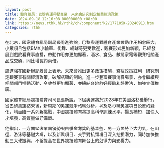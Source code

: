 ```yaml
---
layout: post
title: 體育總局：巴黎奧運帶動產業　未來會研究制定相關經濟政策
date: 2024-09-18 12:16:08.000000000 +08:00
link: https://news.rthk.hk/rthk/ch/component/k2/1771050-20240918.htm
categories: rthk
---
```


在北京，國家體育總局副局長周進強說，巴黎奧運對體育產業帶動作用相當巨大，小眾項目包括BMX小輪車、街舞、網球等更受歡迎，觀賽形式更加新穎，已經發展到戲院看賽事直播，帶動作用亦更加顯著，酒水、食品、數碼家電等觀賽相關產品成交額，同比增長約兩倍。

周進強在國新辦記者會上表示，未來會推出更多政策措施，釋放政策紅利，研究制定跟賽事有關經濟政策，破解瓶頸的制約，進一步豐富賽事消費場景，亦會繼續與相關部門推動活動，令效益更加顯著，並總結各地的好經驗和好做法，加強宣傳推廣。

國家體育總局競技體育司司長張新說，下屆奧運將於2028年在美國洛杉磯舉行，從巴黎奧運結束後，新周期的奧運競爭格局分析，以及洛杉磯奧運項目設置的變化，均面臨一系列新挑戰，中國競技體育將提高科學訓練水平，揚長補短，加快人才培養，高質量做好備戰。

他指出，一方面堅決鞏固優勢項目爭金奪獎的基本盤，另一方面將下大力氣，在田徑、游泳等基礎大項，以及新興項目、交手對抗類項目深入挖掘潛力，同時加快推動三大球振興，不斷提高在世界競技體育舞台上的競爭力與影響力。
